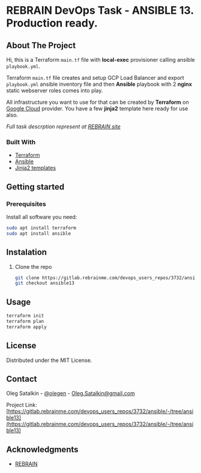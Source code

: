 # REBRAIN DevOps Task - ANSIBLE 13. Production ready.

## About The Project 
Hi, this is a Terraform `main.tf` file with __local-exec__ provisioner calling ansible `playbook.yml`. 

Terraform `main.tf` file creates and setup GCP Load Balancer and export `playbook.yml` ansible inventory file and then **Ansible** playbook with 2 __nginx__ static webserver roles comes into play.

All infrastructure you want to use for that can be created by **Terraform** on [Google Cloud](https://www.cloud.google.com/) provider. You have a few **jinja2** template here ready for use also.

_Full task descrption represent at [REBRAIN site](https://lk.rebrainme.com/devops/task/150)_


### Built With
* [Terraform](https://www.terraform.io/)
* [Ansible](https://www.ansible.com/)
* [Jinja2 templates](https://jinja.palletsprojects.com/en/3.1.x/)

## Getting started

### Prerequisites
Install all software you need:
  ```sh
  sudo apt install terraform
  sudo apt install ansible
  ```
## Instalation
1. Clone the repo
   ```sh
   git clone https://gitlab.rebrainme.com/devops_users_repos/3732/ansible.git
   git checkout ansible13
   ```
## Usage
```sh
terraform init
terraform plan
terraform apply
```
## License

Distributed under the MIT License.

## Contact

Oleg Satalkin - [@olegen](https://t.me/olegen) - Oleg.Satalkin@gmail.com

Project Link: [https://gitlab.rebrainme.com/devops_users_repos/3732/ansible/-/tree/ansible13](https://gitlab.rebrainme.com/devops_users_repos/3732/ansible/-/tree/ansible13)

## Acknowledgments
* [REBRAIN](https://rebrainme.com/)